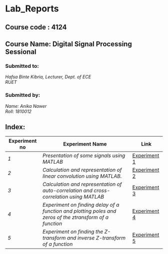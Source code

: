 
# Lab_Reports
## Course code : 4124
## Course Name: Digital Signal Processing Sessional

### Submitted to:
*Hafsa Binte Kibria,*
*Lecturer,*
*Dept. of ECE*                                                                                                     
*RUET*

### Submitted by:	
*Name:  Anika Nawer*   
*Roll:    1810012*

## Index:
| Experiment no | Experiment Name | Link |
| --- | --- | --- |
| *1* | *Presentation of some signals using MATLAB* | [Experiment 1](https://github.com/Anika-nawer/ECE-4124-DSP-Lab-Reports/tree/main/Lab%2001) |
| *2* | *Calculation and representation of linear convolution using MATLAB.* | [Experiment 2](https://github.com/Nafia-Shishir/Lab_Reports-4124-1810033/blob/master/Lab2/README.md) |
| *3* | *Calculation and representation of auto-correlation and cross-correlation using MATLAB* | [Experiment 3](https://github.com/Nafia-Shishir/Lab_Reports-4124-1810033/blob/master/Lab3/README.md) |
| *4* | *Experiment on finding delay of a function and plotting poles and zeros of the ztransform of a function* | [Experiment 4](https://github.com/Nafia-Shishir/Lab_Reports-4124-1810033/blob/master/Lab4/README.md) |
| *5* | *Experiment on finding the Z-transform and inverse Z-transform of a function* | [Experiment 5](https://github.com/Nafia-Shishir/Lab_Reports-4124-1810033/blob/master/Lab5/README.md) |
